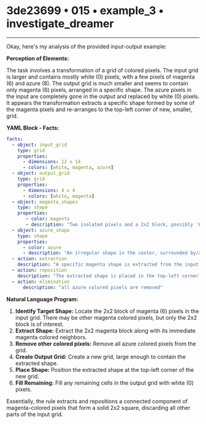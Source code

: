 # 3de23699 • 015 • example_3 • investigate_dreamer

---
Okay, here's my analysis of the provided input-output example:

**Perception of Elements:**

The task involves a transformation of a grid of colored pixels. The input grid is larger and contains mostly white (0) pixels, with a few pixels of magenta (6) and azure (8). The output grid is much smaller and seems to contain only magenta (6) pixels, arranged in a specific shape. The azure pixels in the input are completely gone in the output and replaced by white (0) pixels. It appears the transformation extracts a specific shape formed by some of the magenta pixels and re-arranges to the top-left corner of new, smaller, grid.

**YAML Block - Facts:**



```yaml
facts:
  - object: input_grid
    type: grid
    properties:
      - dimensions: 12 x 14
      - colors: [white, magenta, azure]
  - object: output_grid
    type: grid
    properties:
      - dimensions: 4 x 4
      - colors: [white, magenta]
  - object: magenta_shapes
    type: shape
    properties:
       - color: magenta
       - description: "Two isolated pixels and a 2x2 block, possibly 'L' shaped."
  - object: azure_shape
    type: shape
    properties:
      - color: azure
      - description: "An irregular shape in the center, surrounded by/adjacent to the magenta shapes."
  - action: extraction
    description: "A specific magenta shape is extracted from the input grid."
  - action: reposition
    description: "The extracted shape is placed in the top-left corner of the output grid."
  - action: elimination
      description: "all azure colored pixels are removed"
```



**Natural Language Program:**

1.  **Identify Target Shape:** Locate the 2x2 block of magenta (6) pixels in the input grid. There may be other magenta colored pixels, but only the 2x2 block is of interest.
2.  **Extract Shape:** Extract the 2x2 magenta block along with its immediate magenta colored neighbors.
3. **Remove other colored pixels:** Remove all azure colored pixels from the grid.
4.  **Create Output Grid:** Create a new grid, large enough to contain the extracted shape.
5.  **Place Shape:** Position the extracted shape at the top-left corner of the new grid.
6.  **Fill Remaining:** Fill any remaining cells in the output grid with white (0) pixels.

Essentially, the rule extracts and repositions a connected component of magenta-colored pixels that form a solid 2x2 square, discarding all other parts of the input grid.

